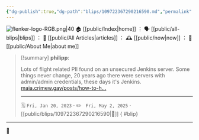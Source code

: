 ```yaml
---
{"dg-publish":true,"dg-path":"blips/109722367290216590.md","permalink":"/blips/109722367290216590/","title":"philipp on mastodon @ 2023-01-20"}
---
```



<div class="transclusion internal-embed is-loaded"><div class="markdown-embed">




![flenker-logo-RGB.png|40](/img/user/attachments/flenker-logo-RGB.png)
🏠 [[public/Index\|home]]  ⋮ 🗣️ [[public/all-blips\|blips]] ⋮  📝 [[public/All Articles\|articles]]  ⋮ 🕰️ [[public/now\|now]] ⋮ 🪪 [[public/About Me\|about me]]


</div></div>


> [!summary] **philipp**:
>
> Lots of flight related PII found on an unsecured Jenkins server. Some things never change, 20 years ago there were servers with admin/admin credentials, these days it's Jenkins. [maia.crimew.gay/posts/how-to-h…](https://maia.crimew.gay/posts/how-to-hack-an-airline/)
> - - -
>
> 🗓️ <code>Fri, Jan 20, 2023</code>  · ✏️ <code> Fri, May 2, 2025</code>  · [[public/blips/109722367290216590\|🔗]]
{ #blip}


- - -

 👾
